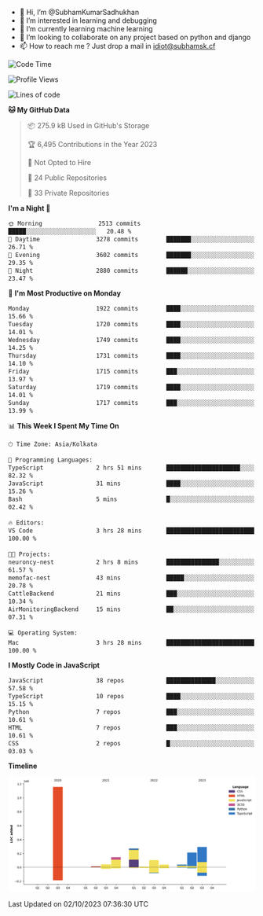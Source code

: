 - 👋 Hi, I’m @SubhamKumarSadhukhan
- 👀 I’m interested in learning and debugging
- 🌱 I’m currently learning machine learning
- 💞️ I’m looking to collaborate on any project based on python and django
- 📫 How to reach me ?
      Just drop a mail in idiot@subhamsk.cf

<!---
SubhamKumarSadhukhan/SubhamKumarSadhukhan is a ✨ special ✨ repository because its `README.md` (this file) appears on your GitHub profile.
You can click the Preview link to take a look at your changes.
--->


<!--START_SECTION:waka-->
![Code Time](http://img.shields.io/badge/Code%20Time-1%2C583%20hrs%2038%20mins-blue)

![Profile Views](http://img.shields.io/badge/Profile%20Views-20-blue)

![Lines of code](https://img.shields.io/badge/From%20Hello%20World%20I%27ve%20Written-2.3%20million%20lines%20of%20code-blue)

**🐱 My GitHub Data** 

> 📦 275.9 kB Used in GitHub's Storage 
 > 
> 🏆 6,495 Contributions in the Year 2023
 > 
> 🚫 Not Opted to Hire
 > 
> 📜 24 Public Repositories 
 > 
> 🔑 33 Private Repositories 
 > 
**I'm a Night 🦉** 

```text
🌞 Morning                2513 commits        █████░░░░░░░░░░░░░░░░░░░░   20.48 % 
🌆 Daytime                3278 commits        ███████░░░░░░░░░░░░░░░░░░   26.71 % 
🌃 Evening                3602 commits        ███████░░░░░░░░░░░░░░░░░░   29.35 % 
🌙 Night                  2880 commits        ██████░░░░░░░░░░░░░░░░░░░   23.47 % 
```
📅 **I'm Most Productive on Monday** 

```text
Monday                   1922 commits        ████░░░░░░░░░░░░░░░░░░░░░   15.66 % 
Tuesday                  1720 commits        ████░░░░░░░░░░░░░░░░░░░░░   14.01 % 
Wednesday                1749 commits        ████░░░░░░░░░░░░░░░░░░░░░   14.25 % 
Thursday                 1731 commits        ████░░░░░░░░░░░░░░░░░░░░░   14.10 % 
Friday                   1715 commits        ███░░░░░░░░░░░░░░░░░░░░░░   13.97 % 
Saturday                 1719 commits        ████░░░░░░░░░░░░░░░░░░░░░   14.01 % 
Sunday                   1717 commits        ███░░░░░░░░░░░░░░░░░░░░░░   13.99 % 
```


📊 **This Week I Spent My Time On** 

```text
🕑︎ Time Zone: Asia/Kolkata

💬 Programming Languages: 
TypeScript               2 hrs 51 mins       █████████████████████░░░░   82.32 % 
JavaScript               31 mins             ████░░░░░░░░░░░░░░░░░░░░░   15.26 % 
Bash                     5 mins              █░░░░░░░░░░░░░░░░░░░░░░░░   02.42 % 

🔥 Editors: 
VS Code                  3 hrs 28 mins       █████████████████████████   100.00 % 

🐱‍💻 Projects: 
neuroncy-nest            2 hrs 8 mins        ███████████████░░░░░░░░░░   61.57 % 
memofac-nest             43 mins             █████░░░░░░░░░░░░░░░░░░░░   20.78 % 
CattleBackend            21 mins             ███░░░░░░░░░░░░░░░░░░░░░░   10.34 % 
AirMonitoringBackend     15 mins             ██░░░░░░░░░░░░░░░░░░░░░░░   07.31 % 

💻 Operating System: 
Mac                      3 hrs 28 mins       █████████████████████████   100.00 % 
```

**I Mostly Code in JavaScript** 

```text
JavaScript               38 repos            ██████████████░░░░░░░░░░░   57.58 % 
TypeScript               10 repos            ████░░░░░░░░░░░░░░░░░░░░░   15.15 % 
Python                   7 repos             ███░░░░░░░░░░░░░░░░░░░░░░   10.61 % 
HTML                     7 repos             ███░░░░░░░░░░░░░░░░░░░░░░   10.61 % 
CSS                      2 repos             █░░░░░░░░░░░░░░░░░░░░░░░░   03.03 % 
```



**Timeline**

![Lines of Code chart](https://raw.githubusercontent.com/SubhamKumarSadhukhan/SubhamKumarSadhukhan/main/assets/bar_graph.png)


 Last Updated on 02/10/2023 07:36:30 UTC
<!--END_SECTION:waka-->
